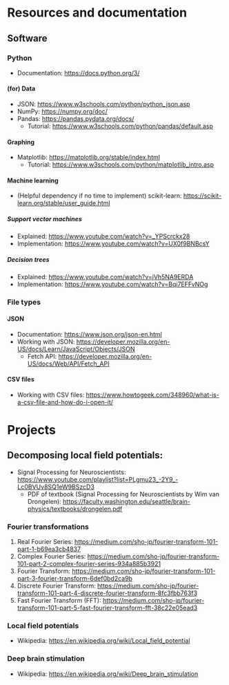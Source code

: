 # Resources and documentation
## Software
### Python
- Documentation: https://docs.python.org/3/
#### (for) Data
- JSON: https://www.w3schools.com/python/python_json.asp
- NumPy: https://numpy.org/doc/
- Pandas: https://pandas.pydata.org/docs/
  - Tutorial: https://www.w3schools.com/python/pandas/default.asp
#### Graphing
- Matplotlib: https://matplotlib.org/stable/index.html
  - Tutorial: https://www.w3schools.com/python/matplotlib_intro.asp
#### Machine learning
- (Helpful dependency if no time to implement) scikit-learn: https://scikit-learn.org/stable/user_guide.html
##### Support vector machines
- Explained: https://www.youtube.com/watch?v=_YPScrckx28
- Implementation: https://www.youtube.com/watch?v=UX0f9BNBcsY
##### Decision trees
- Explained: https://www.youtube.com/watch?v=jVh5NA9ERDA
- Implementation: https://www.youtube.com/watch?v=Bqi7EFFvNOg

### File types
#### JSON 
- Documentation: https://www.json.org/json-en.html
- Working with JSON: https://developer.mozilla.org/en-US/docs/Learn/JavaScript/Objects/JSON
  - Fetch API: https://developer.mozilla.org/en-US/docs/Web/API/Fetch_API

#### CSV files
- Working with CSV files: https://www.howtogeek.com/348960/what-is-a-csv-file-and-how-do-i-open-it/

# Projects
## Decomposing local field potentials:
- Signal Processing for Neuroscientists: https://www.youtube.com/playlist?list=PLgmu23_-2Y9_-Lc0BVUv8SQ1eW9BSzcD3
  - PDF of textbook (Signal Processing for Neuroscientists by Wim van Drongelen): https://faculty.washington.edu/seattle/brain-physics/textbooks/drongelen.pdf
### Fourier transformations
1. Real Fourier Series: https://medium.com/sho-jp/fourier-transform-101-part-1-b69ea3cb4837
2. Complex Fourier Series: https://medium.com/sho-jp/fourier-transform-101-part-2-complex-fourier-series-934a885b3921
3. Fourier Transform: https://medium.com/sho-jp/fourier-transform-101-part-3-fourier-transform-6def0bd2ca9b
4. Discrete Fourier Transform: https://medium.com/sho-jp/fourier-transform-101-part-4-discrete-fourier-transform-8fc3fbb763f3
5. Fast Fourier Transform (FFT): https://medium.com/sho-jp/fourier-transform-101-part-5-fast-fourier-transform-fft-38c22e05ead3

### Local field potentials
- Wikipedia: https://en.wikipedia.org/wiki/Local_field_potential

### Deep brain stimulation
- Wikipedia: https://en.wikipedia.org/wiki/Deep_brain_stimulation

